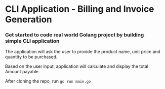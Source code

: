 # CLI Application - Billing and Invoice Generation

### Get started to code real world Golang project by building simple CLI application

The application will ask the user to provide the product name, unit price and quantity to be purchased.

Based on the user input, application will calculate and display the total Amount payable.

After cloning the repo, run
`go run main.go`
